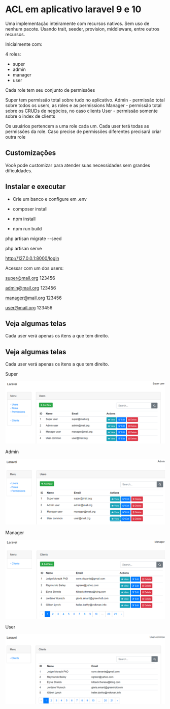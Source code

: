 # ACL em aplicativo laravel 9 e 10

Uma implementação inteiramente com recursos nativos. Sem uso de nenhum pacote.
Usando trait, seeder, provision, middleware, entre outros recursos.

Inicialmente com:

4 roles: 
- super
- admin
- manager
- user

Cada role tem seu conjunto de permissões

Super tem permissão total sobre tudo no aplicativo.
Admin - permissão total sobre todos os users, as roles e as permissions
Manager - permissão total sobre os CRUDs de negócios, no caso clients
User - permissão somente sobre o index de clients

Os usuários pertencem a uma role cada um. Cada user terá todas as permissões da role. Caso precise de permissões diferentes precisará criar outra role

## Customizações

Você pode customizar para atender suas necessidades sem grandes dificuldades.

## Instalar e executar

- Crie um banco e configure em .env

- composer install

- npm install

- npm run build

php artisan migrate --seed

php artisan serve

http://127.0.0.1:8000/login

Acessar com um dos users:

super@mail.org
123456

admin@mail.org
123456

manager@mail.org
123456

user@mail.org
123456


## Veja algumas telas

Cada user verá apenas os itens a que tem direito.

## Veja algumas telas

Cada user verá apenas os itens a que tem direito.

Super

![](images/super.png)

Admin

![](images/admin.png)

Manager

![](images/manager.png)

User

![](images/user.png) 

